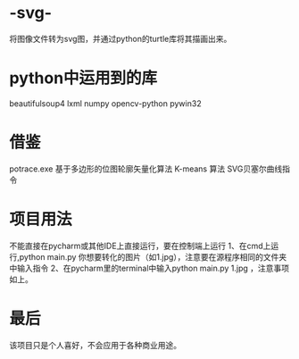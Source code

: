 # -svg-

将图像文件转为svg图，并通过python的turtle库将其描画出来。

# python中运用到的库
beautifulsoup4
lxml
numpy
opencv-python
pywin32

# 借鉴
potrace.exe 基于多边形的位图轮廓矢量化算法
K-means 算法
SVG贝塞尔曲线指令

# 项目用法

不能直接在pycharm或其他IDE上直接运行，要在控制端上运行
1、在cmd上运行,python main.py 你想要转化的图片（如1.jpg），注意要在源程序相同的文件夹中输入指令
2、在pycharm里的terminal中输入python main.py 1.jpg ，注意事项如上。

# 最后

该项目只是个人喜好，不会应用于各种商业用途。
